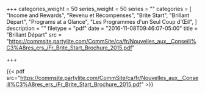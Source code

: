 +++
categories_weight = 50
series_weight = 50
series = ""
categories = [
  "Income and Rewards",
  "Revenu et Récompenses",
  "Brite Start",
  "Brillant Départ",
  "Programs at a Glance",
  "Les Programmes d'un Seul Coup d'Œil",
]
description = ""
filetype = "pdf"
date = "2016-11-08T09:46:07-05:00"
title = "Brillant Départ"
src = "https://commsite.partylite.com/CommSite/ca/fr/Nouvelles_aux__Conseill%C3%A8res_ers_/Fr_Brite_Start_Brochure_2015.pdf"

+++

{{< pdf src="https://commsite.partylite.com/CommSite/ca/fr/Nouvelles_aux__Conseill%C3%A8res_ers_/Fr_Brite_Start_Brochure_2015.pdf" >}}
